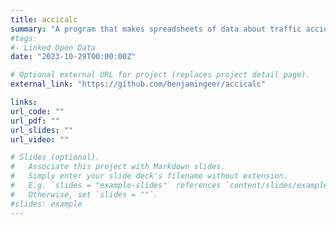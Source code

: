 ```yaml
---
title: accicalc
summary: "A program that makes spreadsheets of data about traffic accidents in France."
#tags:
#- Linked Open Data
date: "2023-10-29T00:00:00Z"

# Optional external URL for project (replaces project detail page).
external_link: "https://github.com/benjamingeer/accicalc"

links:
url_code: ""
url_pdf: ""
url_slides: ""
url_video: ""

# Slides (optional).
#   Associate this project with Markdown slides.
#   Simply enter your slide deck's filename without extension.
#   E.g. `slides = "example-slides"` references `content/slides/example-slides.md`.
#   Otherwise, set `slides = ""`.
#slides: example
---
```



